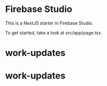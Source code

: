 # Firebase Studio

This is a NextJS starter in Firebase Studio.

To get started, take a look at src/app/page.tsx.
# work-updates
# work-updates
